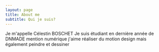 ```yaml
---
layout: page
title: About me
subtitle: Qui je suis?
---
```

Je m'appelle Célestin BOSCHET
Je suis étudiant en dernière année de DNMADE mention numérique
j'aime réaliser du motion design mais également peindre et dessiner 

